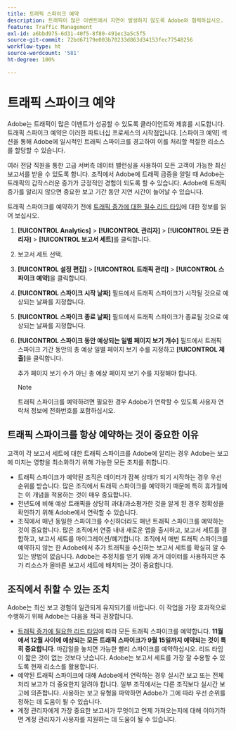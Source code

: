 ```yaml
---
title: 트래픽 스파이크 예약
description: 트래픽이 많은 이벤트에서 지연이 발생하지 않도록 Adobe와 협력하십시오.
feature: Traffic Management
exl-id: a6bbd975-6d31-40f5-8f80-491ec3a5c5f5
source-git-commit: 72bd67179e003b70233d863d34153fec77548256
workflow-type: ht
source-wordcount: '581'
ht-degree: 100%

---
```


# 트래픽 스파이크 예약

Adobe는 트래픽이 많은 이벤트가 성공할 수 있도록 클라이언트와 제휴를 시도합니다. 트래픽 스파이크 예약은 이러한 파트너십 프로세스의 시작점입니다. [스파이크 예약] 섹션을 통해 Adobe에 일시적인 트래픽 스파이크를 경고하여 이를 처리할 적절한 리소스를 할당할 수 있습니다.

여러 전담 직원을 통한 고급 서버측 데이터 밸런싱을 사용하여 모든 고객이 가능한 최신 보고서를 받을 수 있도록 합니다. 조직에서 Adobe에 트래픽 급증을 알릴 때 Adobe는 트래픽의 갑작스러운 증가가 긍정적인 경험이 되도록 할 수 있습니다. Adobe에 트래픽 증가를 알리지 않으면 중요한 보고 기간 동안 지연 시간이 늘어날 수 있습니다.

트래픽 스파이크를 예약하기 전에 [트래픽 증가에 대한 필수 리드 타임](/help/admin/c-traffic-management/traffic-lead-time.md)에 대한 정보를 읽어 보십시오.

1. **[!UICONTROL Analytics]** > **[!UICONTROL 관리자]** > **[!UICONTROL 모든 관리자]** > **[!UICONTROL 보고서 세트]**&#x200B;를 클릭합니다.
1. 보고서 세트 선택.
1. **[!UICONTROL 설정 편집]** > **[!UICONTROL 트래픽 관리]** > **[!UICONTROL 스파이크 예약]**&#x200B;을 클릭합니다.
1. **[!UICONTROL 스파이크 시작 날짜]** 필드에서 트래픽 스파이크가 시작될 것으로 예상되는 날짜를 지정합니다.
1. **[!UICONTROL 스파이크 종료 날짜]** 필드에서 트래픽 스파이크가 종료될 것으로 예상되는 날짜를 지정합니다.
1. **[!UICONTROL 스파이크 동안 예상되는 일별 페이지 보기 개수]** 필드에서 트래픽 스파이크 기간 동안의 총 예상 일별 페이지 보기 수를 지정하고 **[!UICONTROL 제출]**&#x200B;을 클릭합니다.

   추가 페이지 보기 수가 아닌 총 예상 페이지 보기 수를 지정해야 합니다.

   >[!NOTE]
   >
   >트래픽 스파이크를 예약하려면 필요한 경우 Adobe가 연락할 수 있도록 사용자 연락처 정보에 전화번호를 포함하십시오.

## 트래픽 스파이크를 항상 예약하는 것이 중요한 이유

고객이 각 보고서 세트에 대한 트래픽 스파이크를 Adobe에 알리는 경우 Adobe는 보고에 미치는 영향을 최소화하기 위해 가능한 모든 조치를 취합니다.

* 트래픽 스파이크가 예약된 조직은 데이터가 잠복 상태가 되기 시작하는 경우 우선 순위를 받습니다. 많은 조직에서 트래픽 스파이크를 예약하기 때문에 특히 휴가철에는 이 개념을 적용하는 것이 매우 중요합니다.
* 전년도에 비해 예상 트래픽을 상당히 과대/과소평가한 것을 알게 된 경우 정확성을 확인하기 위해 Adobe에서 연락할 수 있습니다.
* 조직에서 매년 동일한 스파이크를 수신하더라도 매년 트래픽 스파이크를 예약하는 것이 중요합니다. 많은 조직에서 연중 내내 새로운 앱을 출시하고, 보고서 세트를 결합하고, 보고서 세트를 마이그레이션/폐기합니다. 조직에서 매번 트래픽 스파이크를 예약하지 않는 한 Adobe에서 추가 트래픽을 수신하는 보고서 세트를 확실히 알 수 있는 방법이 없습니다. Adobe는 추정치를 얻기 위해 과거 데이터를 사용하지만 추가 리소스가 올바른 보고서 세트에 배치되는 것이 중요합니다.

## 조직에서 취할 수 있는 조치

Adobe는 최신 보고 경험이 일관되게 유지되기를 바랍니다. 이 작업을 가장 효과적으로 수행하기 위해 Adobe는 다음을 적극 권장합니다.

* [트래픽 증가에 필요한 리드 타임](traffic-lead-time.md)에 따라 모든 트래픽 스파이크를 예약합니다. **11월에서 12월 사이에 예상되는 모든 트래픽 스파이크가 9월 15일까지 예약되는 것이 특히 중요합니다**. 마감일을 놓치면 가능한 빨리 스파이크를 예약하십시오. 리드 타임이 짧은 것이 없는 것보다 낫습니다. Adobe는 보고서 세트를 가장 잘 수용할 수 있도록 현재 리소스를 활용합니다.
* 예약된 트래픽 스파이크에 대해 Adobe에서 연락하는 경우 실시간 보고 또는 전체 처리 보고가 더 중요한지 알려야 합니다. 일부 조직에서는 다른 조직보다 실시간 보고에 의존합니다. 사용하는 보고 유형을 파악하면 Adobe가 그에 따라 우선 순위를 정하는 데 도움이 될 수 있습니다.
* 계정 관리자에게 가장 중요한 보고서가 무엇이고 언제 가져오는지에 대해 이야기하면 계정 관리자가 사용자를 지원하는 데 도움이 될 수 있습니다.
